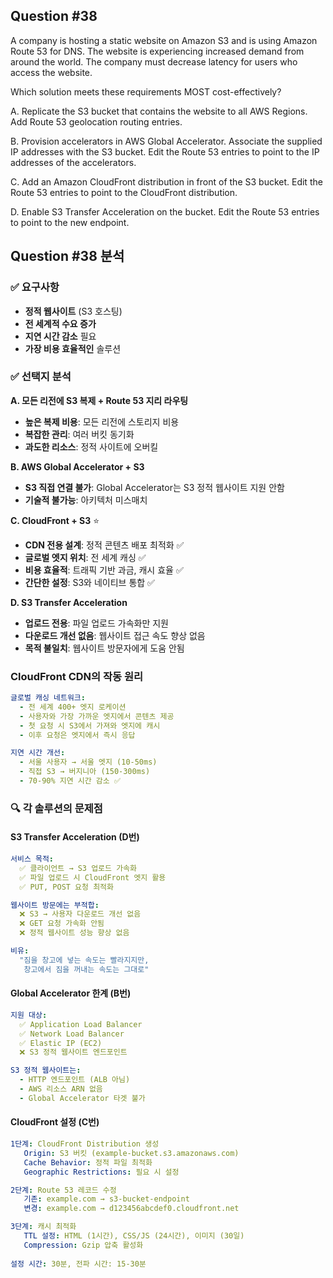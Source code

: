 ## Question #38
A company is hosting a static website on Amazon S3 and is using Amazon Route 53 for DNS. 
The website is experiencing increased demand from around the world. 
The company must decrease latency for users who access the website.

Which solution meets these requirements MOST cost-effectively?

A. Replicate the S3 bucket that contains the website to all AWS Regions. Add Route 53 geolocation routing entries.

B. Provision accelerators in AWS Global Accelerator. Associate the supplied IP addresses with the S3 bucket. Edit the Route 53 entries to point to the IP addresses of the accelerators.

C. Add an Amazon CloudFront distribution in front of the S3 bucket. Edit the Route 53 entries to point to the CloudFront distribution.

D. Enable S3 Transfer Acceleration on the bucket. Edit the Route 53 entries to point to the new endpoint.

## Question #38 분석

### ✅ 요구사항
- **정적 웹사이트** (S3 호스팅)
- **전 세계적 수요 증가**
- **지연 시간 감소** 필요
- **가장 비용 효율적인** 솔루션

### ✅ 선택지 분석

**A. 모든 리전에 S3 복제 + Route 53 지리 라우팅**
- **높은 복제 비용**: 모든 리전에 스토리지 비용 
- **복잡한 관리**: 여러 버킷 동기화 
- **과도한 리소스**: 정적 사이트에 오버킬 

**B. AWS Global Accelerator + S3**
- **S3 직접 연결 불가**: Global Accelerator는 S3 정적 웹사이트 지원 안함 
- **기술적 불가능**: 아키텍처 미스매치 

**C. CloudFront + S3** ⭐
- **CDN 전용 설계**: 정적 콘텐츠 배포 최적화 ✅
- **글로벌 엣지 위치**: 전 세계 캐싱 ✅
- **비용 효율적**: 트래픽 기반 과금, 캐시 효율 ✅
- **간단한 설정**: S3와 네이티브 통합 ✅

**D. S3 Transfer Acceleration**
- **업로드 전용**: 파일 업로드 가속화만 지원 
- **다운로드 개선 없음**: 웹사이트 접근 속도 향상 없음 
- **목적 불일치**: 웹사이트 방문자에게 도움 안됨


### **CloudFront CDN의 작동 원리**
```yaml
글로벌 캐싱 네트워크:
  - 전 세계 400+ 엣지 로케이션
  - 사용자와 가장 가까운 엣지에서 콘텐츠 제공
  - 첫 요청 시 S3에서 가져와 엣지에 캐시
  - 이후 요청은 엣지에서 즉시 응답

지연 시간 개선:
  - 서울 사용자 → 서울 엣지 (10-50ms)
  - 직접 S3 → 버지니아 (150-300ms)
  - 70-90% 지연 시간 감소 ✅
```



### 🔍 각 솔루션의 문제점

#### **S3 Transfer Acceleration (D번)**
```yaml
서비스 목적:
  ✅ 클라이언트 → S3 업로드 가속화
  ✅ 파일 업로드 시 CloudFront 엣지 활용
  ✅ PUT, POST 요청 최적화

웹사이트 방문에는 부적합:
  ❌ S3 → 사용자 다운로드 개선 없음
  ❌ GET 요청 가속화 안됨
  ❌ 정적 웹사이트 성능 향상 없음

비유: 
  "짐을 창고에 넣는 속도는 빨라지지만,
   창고에서 짐을 꺼내는 속도는 그대로"
```

#### **Global Accelerator 한계 (B번)**
```yaml
지원 대상:
  ✅ Application Load Balancer
  ✅ Network Load Balancer  
  ✅ Elastic IP (EC2)
  ❌ S3 정적 웹사이트 엔드포인트

S3 정적 웹사이트는:
  - HTTP 엔드포인트 (ALB 아님)
  - AWS 리소스 ARN 없음
  - Global Accelerator 타겟 불가
```

#### **CloudFront 설정 (C번)**
```yaml
1단계: CloudFront Distribution 생성
   Origin: S3 버킷 (example-bucket.s3.amazonaws.com)
   Cache Behavior: 정적 파일 최적화
   Geographic Restrictions: 필요 시 설정

2단계: Route 53 레코드 수정
   기존: example.com → s3-bucket-endpoint
   변경: example.com → d123456abcdef0.cloudfront.net

3단계: 캐시 최적화
   TTL 설정: HTML (1시간), CSS/JS (24시간), 이미지 (30일)
   Compression: Gzip 압축 활성화
   
설정 시간: 30분, 전파 시간: 15-30분
```
